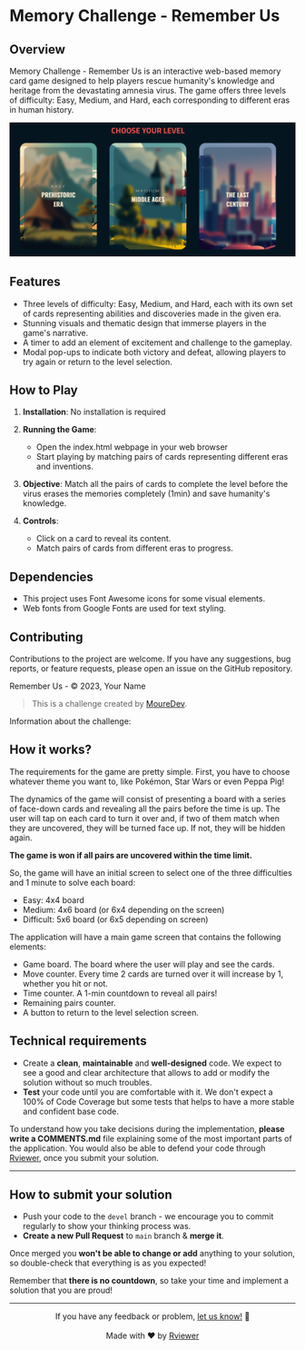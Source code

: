 # Memory Challenge - Remember Us

## Overview

Memory Challenge - Remember Us is an interactive web-based memory card game designed to help players rescue humanity's knowledge and heritage from the devastating amnesia virus. The game offers three levels of difficulty: Easy, Medium, and Hard, each corresponding to different eras in human history.

![Game Screenshot](./assets/general/levels.png)

## Features

- Three levels of difficulty: Easy, Medium, and Hard, each with its own set of cards representing abilities and discoveries made in the given era.
- Stunning visuals and thematic design that immerse players in the game's narrative.
- A timer to add an element of excitement and challenge to the gameplay.
- Modal pop-ups to indicate both victory and defeat, allowing players to try again or return to the level selection.

## How to Play

1. **Installation**: No installation is required

2. **Running the Game**:
   - Open the index.html webpage in your web browser
   - Start playing by matching pairs of cards representing different eras and inventions.

3. **Objective**: Match all the pairs of cards to complete the level before the virus erases the memories completely (1min) and save humanity's knowledge.

4. **Controls**:
   - Click on a card to reveal its content.
   - Match pairs of cards from different eras to progress.

## Dependencies

- This project uses Font Awesome icons for some visual elements.
- Web fonts from Google Fonts are used for text styling.

## Contributing

Contributions to the project are welcome. If you have any suggestions, bug reports, or feature requests, please open an issue on the GitHub repository.

Remember Us - © 2023, Your Name

> This is a challenge created by [MoureDev](https://www.twitch.tv/mouredev). 

Information about the challenge: 

## How it works?

The requirements for the game are pretty simple. First, you have to choose whatever theme you want to, like
Pokémon, Star Wars or even Peppa Pig!

The dynamics of the game will consist of presenting a board with a series of face-down cards and revealing all the pairs
before the time is up. The user will tap on each card to turn it over and, if two of them match when they are uncovered,
they will be turned face up. If not, they will be hidden again.

**The game is won if all pairs are uncovered within the time limit.**

So, the game will have an initial screen to select one of the three difficulties and 1 minute to solve each board:

* Easy: 4x4 board
* Medium: 4x6 board (or 6x4 depending on the screen)
* Difficult: 5x6 board (or 6x5 depending on screen)

The application will have a main game screen that contains the following elements:

* Game board. The board where the user will play and see the cards.
* Move counter. Every time 2 cards are turned over it will increase by 1, whether you hit or not.
* Time counter. A 1-min countdown to reveal all pairs!
* Remaining pairs counter.
* A button to return to the level selection screen.

## Technical requirements

* Create a **clean**, **maintainable** and **well-designed** code. We expect to see a good and clear architecture that
  allows to add or modify the solution without so much troubles.
* **Test** your code until you are comfortable with it. We don't expect a 100% of Code Coverage but some tests that
  helps to have a more stable and confident base code.

To understand how you take decisions during the implementation, **please write a COMMENTS.md** file explaining some of
the most important parts of the application. You would also be able to defend your code through
[Rviewer](https://rviewer.io), once you submit your solution.

---

## How to submit your solution

* Push your code to the `devel` branch - we encourage you to commit regularly to show your thinking process was.
* **Create a new Pull Request** to `main` branch & **merge it**.

Once merged you **won't be able to change or add** anything to your solution, so double-check that everything is as you
expected!

Remember that **there is no countdown**, so take your time and implement a solution that you are proud!

--- 

<p align="center">
  If you have any feedback or problem, <a href="mailto:help@rviewer.io">let us know!</a> 🤘
  <br><br>
  Made with ❤️ by <a href="https://rviewer.io">Rviewer</a>
</p>
